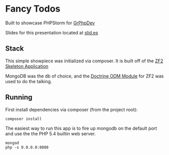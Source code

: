 Fancy Todos
===========

Built to showcase PHPStorm for [GrPhpDev](http://www.meetup.com/GrPhpDev/events/141341842/)

Slides for this presentation located at [slid.es](http://slid.es/brianscaturro/phpstorm-a-love-story)

Stack
-----
This simple showpiece was initialized via composer. It is built off of the [ZF2 Skeleton Application](https://github.com/zendframework/ZendSkeletonApplication)

MongoDB was the db of choice, and the [Doctrine ODM Module](https://github.com/doctrine/DoctrineMongoODMModule) for ZF2 was used to do the talking.

Running
-------
First install dependencies via composer (from the project root):

```
composer install
```

The easiest way to run this app is to fire up mongodb on the default port and use the the PHP 5.4 builtin web server.

```
mongod
php -s 0.0.0.0:8080
```